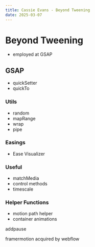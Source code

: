 ```yaml
---
title: Cassie Evans - Beyond Tweening
date: 2025-03-07
---
```


# Beyond Tweening
  - employed at GSAP

## GSAP
  - quickSetter
  - quickTo

### Utils
  - random
  - mapRange
  - wrap
  - pipe

### Easings
  - Ease Visualizer

### Useful
  - matchMedia
  - control methods
  - timescale

### Helper Functions
  - motion path helper
  - container animations

addpause

framermotion
acquired by webflow